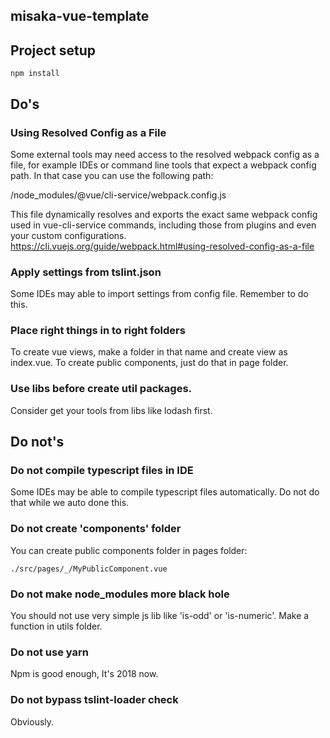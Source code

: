 ## misaka-vue-template

## Project setup
```
npm install
```

## Do's
### Using Resolved Config as a File
Some external tools may need access to the resolved webpack config as a file, for example IDEs or command line tools that expect a webpack config path. In that case you can use the following path:

<projectRoot>/node_modules/@vue/cli-service/webpack.config.js

This file dynamically resolves and exports the exact same webpack config used in vue-cli-service commands, including those from plugins and even your custom configurations.
https://cli.vuejs.org/guide/webpack.html#using-resolved-config-as-a-file

### Apply settings from tslint.json
Some IDEs may able to import settings from config file. Remember to do this.

### Place right things in to right folders
To create vue views, make a folder in that name and create view as index.vue.
To create public components, just do that in page folder.

### Use libs before create util packages.
Consider get your tools from libs like lodash first.

## Do not's
### Do not compile typescript files in IDE
Some IDEs may be able to compile typescript files automatically. Do not do that while we auto done this.

### Do not create 'components' folder
You can create public components folder in pages folder:
```
./src/pages/_/MyPublicComponent.vue
```

### Do not make node_modules more black hole
You should not use very simple js lib like 'is-odd' or 'is-numeric'. Make a function in utils folder.

### Do not use yarn
Npm is good enough, It's 2018 now.

### Do not bypass tslint-loader check
Obviously.
